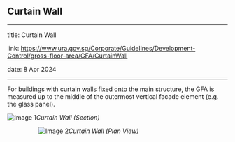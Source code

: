 ## Curtain Wall
---
title: Curtain Wall

link: https://www.ura.gov.sg/Corporate/Guidelines/Development-Control/gross-floor-area/GFA/CurtainWall

date: 8 Apr 2024

---


For buildings with curtain walls fixed onto the main structure, the GFA is measured up to the middle of the outermost vertical facade element (e.g. the glass panel).

![Image 1](https://www.ura.gov.sg/-/media/Corporate/Guidelines/Development-control/GFA/GFA-33A-Curtain-Wall.jpg?h=1000&w=1167)_Curtain Wall (Section)_

                  ![Image 2](https://www.ura.gov.sg/-/media/Corporate/Guidelines/Development-control/GFA/GFA-33A-Curtain-Wall-Plan-View.jpg)_Curtain Wall (Plan View)_



